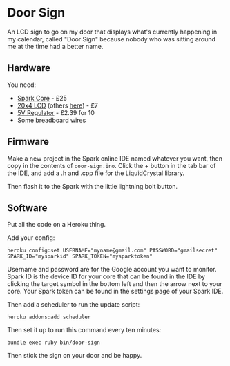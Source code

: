 # Door Sign

An LCD sign to go on my door that displays what's currently happening in my calendar, called "Door Sign" because nobody who was sitting around me at the time had a better name.

## Hardware

You need:

* [Spark Core](http://spark.io) - £25
* [20x4 LCD](http://www.ebay.co.uk/itm/IIC-I2C-TWI-SP-I-Serial-Interface2004-20X4-Character-LCD-Module-Display-Blue-AR-/191314647477?pt=UK_BOI_Electrical_Components_Supplies_ET&hash=item2c8b3dd9b5) (others [here](http://www.ebay.co.uk/sch/i.html?_from=R40&_trksid=p2047675.m570.l1313.TR0.TRC0.H0.X20x4+lcd+i2c+serial&_nkw=20x4+lcd+i2c+serial&_sacat=0)) - £7
* [5V Regulator](http://www.ebay.co.uk/itm/L7805CV-Voltage-Regulator-5V-Pack-of-10-/390423690236?pt=UK_BOI_Electrical_Components_Supplies_ET&hash=item5ae710bbfc) - £2.39 for 10
* Some breadboard wires

## Firmware

Make a new project in the Spark online IDE named whatever you want, then copy in the contents of `door-sign.ino`. Click the + button in the tab bar of the IDE, and add a .h and .cpp file for the LiquidCrystal library.

Then flash it to the Spark with the little lightning bolt button.

## Software

Put all the code on a Heroku thing.

Add your config:

    heroku config:set USERNAME="myname@gmail.com" PASSWORD="gmailsecret" SPARK_ID="mysparkid" SPARK_TOKEN="mysparktoken"

Username and password are for the Google account you want to monitor. Spark ID is the device ID for your core that can be found in the IDE by clicking the target symbol in the bottom left and then the arrow next to your core. Your Spark token can be found in the settings page of your Spark IDE.

Then add a scheduler to run the update script:

    heroku addons:add scheduler

Then set it up to run this command every ten minutes:

    bundle exec ruby bin/door-sign

Then stick the sign on your door and be happy.
